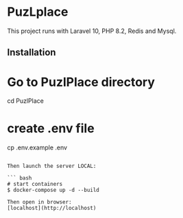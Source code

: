 # PuzLplace

This project runs with Laravel 10, PHP 8.2, Redis and Mysql.

## Installation

# Go to PuzlPlace directory
cd PuzlPlace

# create .env file
cp .env.example .env
```

Then launch the server LOCAL:

``` bash
# start containers
$ docker-compose up -d --build

Then open in browser:
[localhost](http://localhost)
